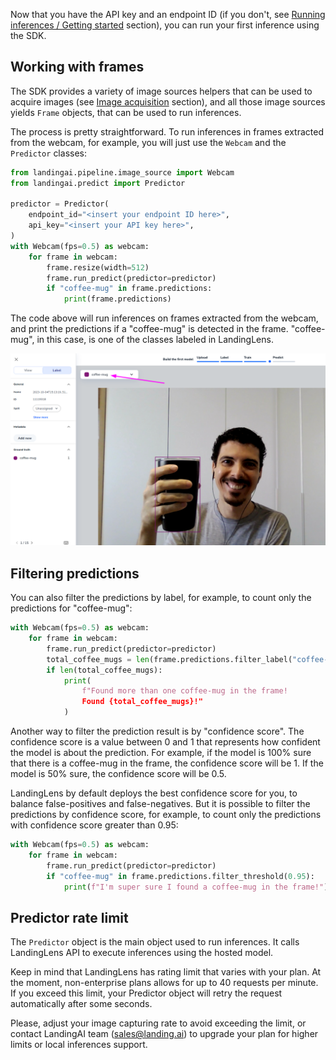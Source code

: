 Now that you have the API key and an endpoint ID (if you don't, see [Running inferences / Getting started](inferences/getting-started.md) section), you can run your first inference using the SDK.

## Working with frames

The SDK provides a variety of image sources helpers that can be used to acquire images (see [Image acquisition](image-acquisition/image-acquisition.md) section), and all those image sources yields `Frame` objects, that can be used to run inferences.

The process is pretty straightforward. To run inferences in frames extracted from the webcam, for example, you will just use the `Webcam` and the `Predictor` classes:

```py
from landingai.pipeline.image_source import Webcam
from landingai.predict import Predictor

predictor = Predictor(
    endpoint_id="<insert your endpoint ID here>",
    api_key="<insert your API key here>",
)
with Webcam(fps=0.5) as webcam:
    for frame in webcam:
        frame.resize(width=512)
        frame.run_predict(predictor=predictor)
        if "coffee-mug" in frame.predictions:
            print(frame.predictions)
```

The code above will run inferences on frames extracted from the webcam, and print the predictions if a "coffee-mug" is detected in the frame. "coffee-mug", in this case, is one of the classes labeled in LandingLens.

![LandingLens label](../images/landing-coffee-mug-class.png)

## Filtering predictions

You can also filter the predictions by label, for example, to count only the predictions for "coffee-mug":

```py
with Webcam(fps=0.5) as webcam:
    for frame in webcam:
        frame.run_predict(predictor=predictor)
        total_coffee_mugs = len(frame.predictions.filter_label("coffee-mug"))
        if len(total_coffee_mugs):
            print(
                f"Found more than one coffee-mug in the frame!
                Found {total_coffee_mugs}!"
            )
```

Another way to filter the prediction result is by "confidence score". The confidence score is a value between 0 and 1 that represents how confident the model is about the prediction. For example, if the model is 100% sure that there is a coffee-mug in the frame, the confidence score will be 1. If the model is 50% sure, the confidence score will be 0.5.

LandingLens by default deploys the best confidence score for you, to balance false-positives and false-negatives. But it is possible to
filter the predictions by confidence score, for example, to count only the predictions with confidence score greater than 0.95:

```py
with Webcam(fps=0.5) as webcam:
    for frame in webcam:
        frame.run_predict(predictor=predictor)
        if "coffee-mug" in frame.predictions.filter_threshold(0.95):
            print(f"I'm super sure I found a coffee-mug in the frame!")
```

## Predictor rate limit

The `Predictor` object is the main object used to run inferences. It calls LandingLens API to execute inferences using the hosted model.

Keep in mind that LandingLens has rating limit that varies with your plan. At the moment, non-enterprise plans allows for up to 40 requests per minute. If you exceed this limit, your Predictor object will retry the request automatically after some seconds.

Please, adjust your image capturing rate to avoid exceeding the limit, or contact LandingAI team ([sales@landing.ai](sales@landing.ai)) to upgrade your plan for higher limits or local inferences support.